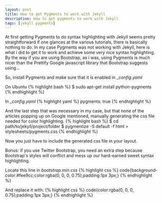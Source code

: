 ```yaml
---
layout: post
title: How to get Pygments to work with Jekyll
description: How to get pygments to work with Jekyll
tags: [jekyll pygments]
---
```


At first getting Pygments to do syntax highlighting with Jekyll seems pretty straightforward if one glances at the various
tutorials, there is basically nothing to do. In my case Pygments was not working with Jekyll, here is what i did to get it to
work and achieve some very nice syntax highlighting. By the way if you are using Bootstrap, as i was, using Pygments is much
nicer than the Prettify Google javascript library that Bootstrap suggests using...

So, install Pygments and make sure that it is enabled in *_config.yaml*

On Ubuntu
{% highlight bash %}
$ sudo apt-get install python-pygments
{% endhighlight %}

In *_config.yaml*
{% highlight yaml %}
pygments: true
{% endhighlight %}

And the last step that was necessary in my case, but that none of the articles popping up on Google mentioned, manually generating
the css file needed for color highlighting. 
{% highlight bash %}
$ cd path/to/jekyll/project/folder
$ pygmentize -S default -f html > stylesheets/pygments.css
{% endhighlight %}

Now you just have to include the generated css file in your layout.

Bonus: if you use Twitter Bootstrap, you need an extra step because Bootstrap's styles will conflict and mess up our hard-earned sweet
syntax highlighting.

Locate this line in *bootstrap.min.css*
{% highlight css %}
code{background-color:#fee9cc;color:rgba(0, 0, 0, 0.75);padding:1px 3px;}
{% endhighlight %}

And replace it with:
{% highlight css %}
code{color:rgba(0, 0, 0, 0.75);padding:1px 3px;}
{% endhighlight %}

